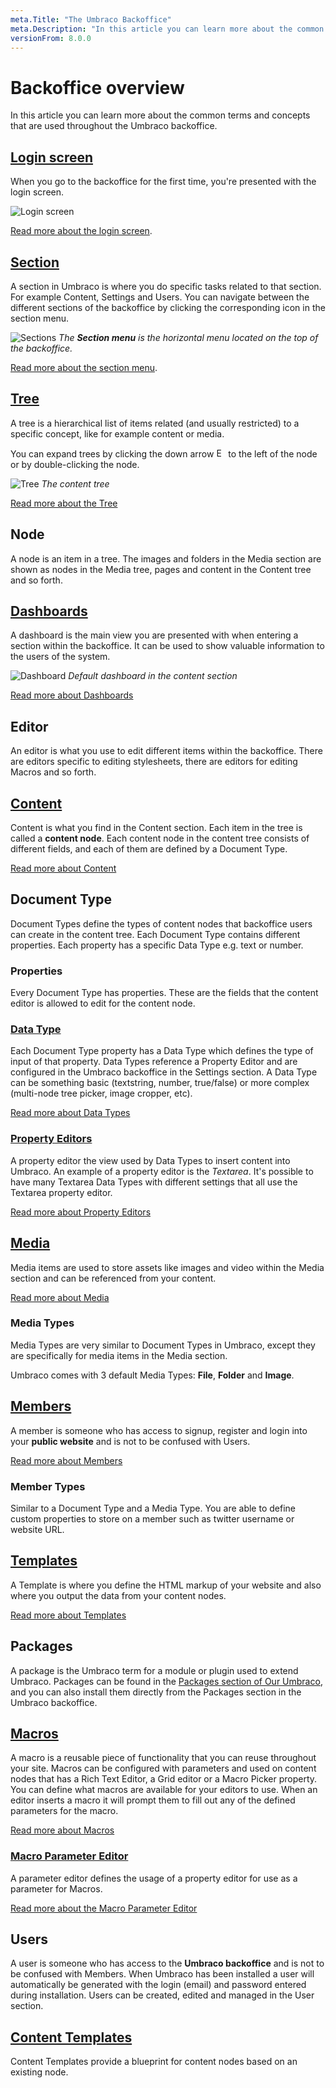 ```yaml
---
meta.Title: "The Umbraco Backoffice"
meta.Description: "In this article you can learn more about the common terms and concepts that are used throughout the Umbraco Backoffice."
versionFrom: 8.0.0
---
```


# Backoffice overview
In this article you can learn more about the common terms and concepts that are used throughout the Umbraco backoffice.

## [Login screen](Login)
When you go to the backoffice for the first time, you're presented with the login screen.

![Login screen](images/backoffice-login.png "The login screen has a greeting, username/password field and optionally a 'Forgotten password' link.") 

[Read more about the login screen](Login).

## [Section](Sections)
A section in Umbraco is where you do specific tasks related to that section. For example Content, Settings and Users. You can navigate between the different sections of the backoffice by clicking the corresponding icon in the section menu. 

![Sections](images/highlight-sections.png "The Section menu is the horizontal menu located on the top of the backoffice.")
*The __Section menu__ is the horizontal menu located on the top of the backoffice.*

[Read more about the section menu](Sections).

## [Tree](../../Extending/Section-Trees)
A tree is a hierarchical list of items related (and usually restricted) to a specific concept, like for example content or media. 

You can expand trees by clicking the down arrow <img src="images/expand-node.png" style="margin:0;width:15px" title="Expand a node in a tree" /> to the left of the node or by double-clicking the node.

![Tree](images/highlight-tree.png "The content tree")
*The content tree*

[Read more about the Tree](../../Extending/Section-Trees)

## Node
A node is an item in a tree. The images and folders in the Media section are shown as nodes in the Media tree, pages and content in the Content tree and so forth.

## [Dashboards](../../Extending/Dashboards)
A dashboard is the main view you are presented with when entering a section within the backoffice. It can be used to show valuable information to the users of the system.

![Dashboard](images/highlight-dashboard.png "Default dashboard in the content section")
*Default dashboard in the content section*

 [Read more about Dashboards](../../Extending/Dashboards)

## Editor
An editor is what you use to edit different items within the backoffice. There are editors specific to editing stylesheets, there are editors for editing Macros and so forth.

## [Content](../Data/Defining-content)
Content is what you find in the Content section. Each item in the tree is called a **content node**.  Each content node in the content tree consists of different fields, and each of them are defined by a Document Type.

[Read more about Content](../Data/Defining-content)

## Document Type
Document Types define the types of content nodes that backoffice users can create in the content tree. Each Document Type contains different properties. Each property has a specific Data Type e.g. text or number.

### Properties
Every Document Type has properties. These are the fields that the content editor is allowed to edit for the content node.

### [Data Type](../Data/Data-Types/)
Each Document Type property has a Data Type which defines the type of input of that property. Data Types reference a Property Editor and are configured in the Umbraco backoffice in the Settings section. A Data Type can be something basic (textstring, number, true/false) or more complex (multi-node tree picker, image cropper, etc).

[Read more about Data Types](../Data/Data-Types/)

### [Property Editors](Property-Editors)
A property editor the view used by Data Types to insert content into Umbraco. An example of a property editor is the *Textarea*. It's possible to have many Textarea Data Types with different settings that all use the Textarea property editor.

[Read more about Property Editors](Property-Editors)

## [Media](../Data/Creating-Media/)
Media items are used to store assets like images and video within the Media section and can be referenced from your content.

[Read more about Media](../Data/Creating-Media/)

### Media Types
Media Types are very similar to Document Types in Umbraco, except they are specifically for media items in the Media section. 

Umbraco comes with 3 default Media Types: **File**, **Folder** and **Image**.

## [Members](../Data/Members/)
A member is someone who has access to signup, register and login into your **public website** and is not to be confused with Users. 

[Read more about Members](../Data/Members/)

### Member Types
Similar to a Document Type and a Media Type. You are able to define custom properties to store on a member such as twitter username or website URL.

## [Templates](../Design/Templates/)
A Template is where you define the HTML markup of your website and also where you output the data from your content nodes.

[Read more about Templates](../Design/Templates/)

## Packages
A package is the Umbraco term for a module or plugin used to extend Umbraco. Packages can be found in the [Packages section of Our Umbraco](https://our.umbraco.com/projects/ "Projects on Our Umbraco"), and you can also install them directly from the Packages section in the Umbraco backoffice.

## [Macros](../../Reference/Templating/Macros/)
A macro is a reusable piece of functionality that you can reuse throughout your site. Macros can be configured with parameters and used on content nodes that has a Rich Text Editor, a Grid editor or a Macro Picker property.  You can define what macros are available for your editors to use. When an editor inserts a macro it will prompt them to fill out any of the defined parameters for the macro.

[Read more about Macros](../../Reference/Templating/Macros/)

### [Macro Parameter Editor](../../Extending/Macro-Parameter-Editors/)
A parameter editor defines the usage of a property editor for use as a parameter for Macros.

[Read more about the Macro Parameter Editor](../../Extending/Macro-Parameter-Editors/)

## Users
A user is someone who has access to the **Umbraco backoffice** and is not to be confused with Members. When Umbraco has been installed a user will automatically be generated with the login (email) and password entered during installation. Users can be created, edited and managed in the User section.

## [Content Templates](Content-Templates/)
Content Templates provide a blueprint for content nodes based on an existing node.